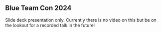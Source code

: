 ## Blue Team Con 2024 

Slide deck presentation only. Currently there is no video on this but be on the lookout for a recorded talk in the future!
